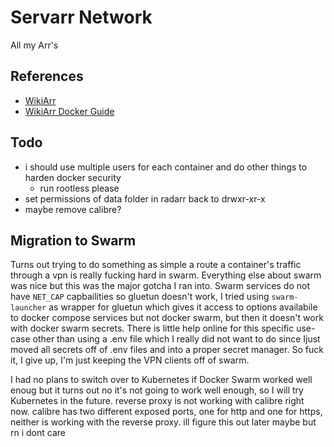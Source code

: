 # Servarr Network

All my Arr's

## References

- [WikiArr](https://wiki.servarr.com)
- [WikiArr Docker Guide](https://wiki.servarr.com/en/docker-guide)

## Todo

- i should use multiple users for each container and do other things to harden docker security
    - run rootless please
- set permissions of data folder in radarr back to drwxr-xr-x 
- maybe remove calibre?

## Migration to Swarm

Turns out trying to do something as simple a route a container's traffic through a vpn is really fucking hard in swarm. Everything else about swarm was nice but this was the major gotcha I ran into. Swarm services do not have `NET_CAP` capbailities so gluetun doesn't work, I tried using `swarm-launcher` as wrapper for gluetun which gives it access to options availabile to docker compose services but not docker swarm, but then it doesn't work with docker swarm secrets. There is little help online for this specific use-case other than using a .env file which I really did not want to do since Ijust moved all secrets off of .env files and into a proper secret manager. So fuck it, I give up, I'm just keeping the VPN clients off of swarm.

I had no plans to switch over to Kubernetes if Docker Swarm worked well enoug but it turns out no it's not going to work well enough, so I will try Kubernetes in the future.
reverse proxy is not working with calibre right now. calibre has two different exposed ports, one for http and one for https, neither is working with the reverse proxy. ill figure this out later maybe but rn i dont care
